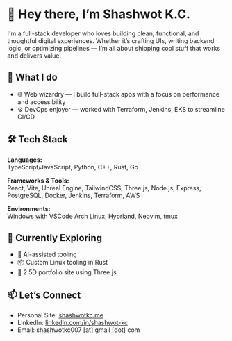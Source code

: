 # 👋 Hey there, I’m Shashwot K.C.

I'm a full-stack developer who loves building clean, functional, and thoughtful digital experiences. Whether it’s crafting UIs, writing backend logic, or optimizing pipelines — I’m all about shipping cool stuff that works and delivers value.

## 🚀 What I do

- 🌐 Web wizardry — I build full-stack apps with a focus on performance and accessibility
- ⚙️ DevOps enjoyer — worked with Terraform, Jenkins, EKS to streamline CI/CD

## 🛠 Tech Stack

**Languages:**  
TypeScript/JavaScript, Python, C++, Rust, Go

**Frameworks & Tools:**  
React, Vite, Unreal Engine, TailwindCSS, Three.js, Node.js, Express, PostgreSQL, Docker, Jenkins, Terraform, AWS

**Environments:**  
Windows with VSCode
Arch Linux, Hyprland, Neovim, tmux

## 🧠 Currently Exploring

- 🤖 AI-assisted tooling
- 📦 Custom Linux tooling in Rust
- 🧱 2.5D portfolio site using Three.js

## 📫 Let’s Connect

- Personal Site: [shashwotkc.me](https://shashwotkc.me) 
- LinkedIn: [linkedin.com/in/shashwot-kc](https://www.linkedin.com/in/shashwot-kc)
- Email: shashwotkc007 [at] gmail [dot] com
